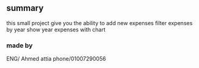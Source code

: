 
## summary
this small project give you the ability to add new expenses 
 filter expenses by year
 show year expenses with chart
 ### made by
ENG/ Ahmed attia
phone/01007290056
